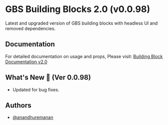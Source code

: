 # GBS Building Blocks 2.0 (v0.0.98)

Latest and upgraded version of GBS building blocks with headless UI and removed dependencies.

## Documentation

For detailed documentation on usage and props, Please visit: [Building Block Documentation v2.0](https://blackmax-designs.gitbook.io/building-block-v2.0)

## What's New 🎉 (Ver 0.0.98)

- Updated for bug fixes.

## Authors

- [@anandhuremanan](https://www.github.com/anandhuremanan)
